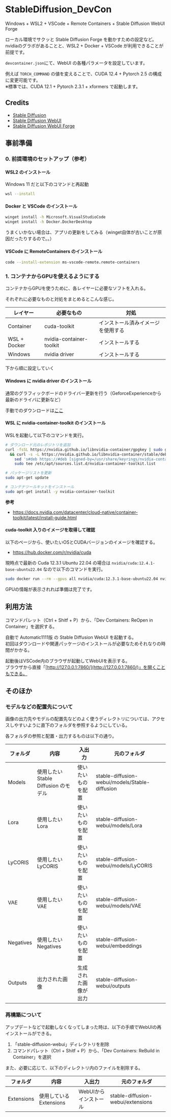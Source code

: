 # StableDiffusion_DevCon
Windows + WSL2 + VSCode + Remote Containers + Stable Diffusion WebUI Forge

ローカル環境でサクッと Stable Diffusion Forge を動かすための設定など。  
nvidiaのグラボがあることと、WSL2 + Docker + VSCode が利用できることが前提です。

`devcontainer.json`にて、WebUI の各種パラメータを設定しています。

例えば `TORCH_COMMAND` の値を変えることで、CUDA 12.4 + Pytorch 2.5 の構成に変更可能です。  
※標準では、CUDA 12.1 + Pytorch 2.3.1 + xformers で起動します。


## Credits
- [Stable Diffusion](https://github.com/Stability-AI/stablediffusion)
- [Stable Diffusion WebUI](https://github.com/AUTOMATIC1111/stable-diffusion-webui)
- [Stable Diffusion WebUI Forge](https://github.com/lllyasviel/stable-diffusion-webui-forge)

## 事前準備

### 0. 前提環境のセットアップ（参考）

#### WSL2 のインストール
Windows 11 だと以下のコマンドと再起動
``` bash
wsl --install
```

#### Docker と VSCode のインストール
``` bash
winget install -h Microsoft.VisualStudioCode
winget install -h Docker.DockerDesktop
```
うまくいかない場合は、アプリの更新をしてみる（winget自体が古いことが原因だったりするので。。）

#### VSCode に RemoteContainers のインストール
``` bash
code --install-extension ms-vscode-remote.remote-containers
```

### 1. コンテナからGPUを使えるようにする
コンテナからGPUを使うために、各レイヤーに必要なソフトを入れる。

それぞれに必要なものと対処をまとめるとこんな感じ。

| レイヤー  | 必要なもの | 対処 |
| ------------- | ------------- | ------------- |
| Container  | cuda-toolkit  | インストール済みイメージを使用する |
| WSL + Docker  | nvidia-container-toolkit  | インストールする |
| Windows  | nvidia driver  | インストールする |

下から順に設定していく

#### Windows に nvidia driver のインストール
通常のグラフィックボードのドライバー更新を行う（GeforceExperienceから最新のドライバに更新など）

手動でのダウンロードは[ここ](https://www.nvidia.co.jp/Download/index.aspx?lang=jp)


#### WSL に nvidia-container-toolkit のインストール
WSLを起動して以下のコマンドを実行。

``` bash
# ダウンロード元のレポジトリを追加
curl -fsSL https://nvidia.github.io/libnvidia-container/gpgkey | sudo gpg --dearmor -o /usr/share/keyrings/nvidia-container-toolkit-keyring.gpg \
  && curl -s -L https://nvidia.github.io/libnvidia-container/stable/deb/nvidia-container-toolkit.list | \
    sed 's#deb https://#deb [signed-by=/usr/share/keyrings/nvidia-container-toolkit-keyring.gpg] https://#g' | \
    sudo tee /etc/apt/sources.list.d/nvidia-container-toolkit.list

# パッケージリストを更新
sudo apt-get update

# コンテナツールキットをインストール
sudo apt-get install -y nvidia-container-toolkit
```

**参考**
- https://docs.nvidia.com/datacenter/cloud-native/container-toolkit/latest/install-guide.html

#### cuda-toolkit 入りのイメージを取得して確認
以下のページから、使いたいOSとCUDAバージョンのイメージを確認する。
- https://hub.docker.com/r/nvidia/cuda


現時点で最新の Cuda 12.3.1 Ubuntu 22.04 の場合は `nvidia/cuda:12.4.1-base-ubuntu22.04` なので以下のコマンドを実行。

``` bash
sudo docker run --rm --gpus all nvidia/cuda:12.3.1-base-ubuntu22.04 nvidia-smi
```

GPUの情報が表示されれば準備は完了です。

## 利用方法
コマンドパレット（Ctrl + Shitf + P）から、「Dev Containers: ReOpen in Container」を選択する。

自動で Automatic1111版 の Stable Diffusion WebUI を起動する。  
初回はダウンロードや関連パッケージのインストールが必要なためそれなりの時間がかかる。

起動後はVSCode内のブラウザが起動してWebUIを表示する。  
ブラウザから直接「[http://127.0.0.1:7860/](http://127.0.0.1:7860/)」を開くこともできる。

## そのほか

### モデルなどの配置先について
画像の出力先やモデルの配置先などのよく使うディレクトリについては、アクセスしやすいように直下のフォルダを参照するようにしている。

各フォルダの参照と配置・出力するものは以下の通り。

|フォルダ|内容|入出力|元のフォルダ|
|--|--|--|--|
|Models|使用したい Stable Diffusion のモデル|使いたいものを配置|stable-diffusion-webui/models/Stable-diffusion|
|Lora|使用したい Lora|使いたいものを配置|stable-diffusion-webui/models/Lora|
|LyCORIS|使用したい LyCORIS|使いたいものを配置|stable-diffusion-webui/models/LyCORIS|
|VAE|使用したい VAE|使いたいものを配置|stable-diffusion-webui/models/VAE|
|Negatives|使用したい Negatives|使いたいものを配置|stable-diffusion-webui/embeddings|
|Outputs|出力された画像|生成された画像が出力|stable-diffusion-webui/outputs|

### 再構築について
アップデートなどで起動しなくなってしまった時は、以下の手順でWebUIの再インストールができる。

1. 「stable-diffusion-webui」ディレクトリを削除
2. コマンドパレット（Ctrl + Shitf + P）から、「Dev Containers: ReBuild in Container」を選択

また、必要に応じて、以下のディレクトリ内のファイルを削除する。

|フォルダ|内容|入出力|元のフォルダ|
|--|--|--|--|
|Extensions|使用している Extensions|WebUIからインストール|stable-diffusion-webui/extensions|
